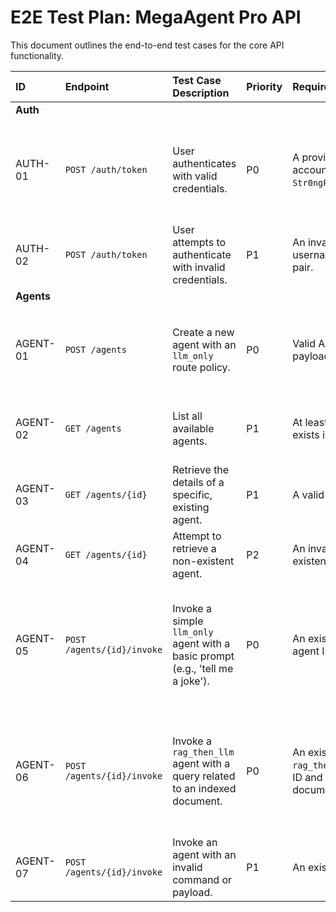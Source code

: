 # E2E Test Plan: MegaAgent Pro API

This document outlines the end-to-end test cases for the core API functionality.

| ID      | Endpoint                    | Test Case Description                                                              | Priority | Required Data Sets                                                              | Acceptance Criteria                                                                                                                                                                                                                                                        | 
| :------ | :-------------------------- | :--------------------------------------------------------------------------------- | :------- | :------------------------------------------------------------------------------ | :------------------------------------------------------------------------------------------------------------------------------------------------------------------------------------------------------------------------------------------------------------------------- | 
| **Auth**|             |                                                                                    |        |                                                                                 |                                                                                                                                                                                                                                                                            |
| AUTH-01 | `POST /auth/token`          | User authenticates with valid credentials.                                         | P0       | A provisioned user account (`testuser`, `Str0ngP@ssw0rd!`).                       | - Returns HTTP 200 OK.<br>- Response body contains a valid `access_token` (JWT format) and `token_type` of 'bearer'.                                                                                                                                                  | 
| AUTH-02 | `POST /auth/token`          | User attempts to authenticate with invalid credentials.                            | P1       | An invalid username/password pair.                                              | - Returns HTTP 401 Unauthorized.                                                                                                                                                                                                                                           | 
| **Agents**|           |                                                                                    |        |                                                                                 |                                                                                                                                                                                                                                                                            |
| AGENT-01| `POST /agents`              | Create a new agent with an `llm_only` route policy.                                | P0       | Valid Agent JSON payload.                                                       | - Returns HTTP 201 Created.<br>- Response contains the full agent object, including a server-generated `id`.                                                                                                                                                              | 
| AGENT-02| `GET /agents`               | List all available agents.                                                         | P1       | At least one agent exists in the system.                                        | - Returns HTTP 200 OK.<br>- Response body is an array of Agent objects.                                                                                                                                                                                                    |
| AGENT-03| `GET /agents/{id}`          | Retrieve the details of a specific, existing agent.                                | P1       | A valid agent ID.                                                               | - Returns HTTP 200 OK.<br>- Response body is a single Agent object.                                                                                                                                                                                                        |
| AGENT-04| `GET /agents/{id}`          | Attempt to retrieve a non-existent agent.                                          | P2       | An invalid or non-existent agent ID.                                            | - Returns HTTP 404 Not Found.                                                                                                                                                                                                                                              |
| AGENT-05| `POST /agents/{id}/invoke`  | Invoke a simple `llm_only` agent with a basic prompt (e.g., 'tell me a joke').     | P0       | An existing `llm_only` agent ID.                                                | - Returns HTTP 200 OK.<br>- Response body conforms to `InvokeResponse.json` schema.<br>- `success` is true.<br>- `result` field contains a plausible, non-empty string.                                                                                                     | 
| AGENT-06| `POST /agents/{id}/invoke`  | Invoke a `rag_then_llm` agent with a query related to an indexed document.         | P0       | An existing `rag_then_llm` agent ID and an indexed document.                    | - Returns HTTP 200 OK.<br>- Response body conforms to `InvokeResponse.json` schema.<br>- `success` is true.<br>- `result` contains both a text response and context chunks.                                                                                                  |
| AGENT-07| `POST /agents/{id}/invoke`  | Invoke an agent with an invalid command or payload.                                | P1       | An existing agent ID.                                                           | - Returns HTTP 400 Bad Request.                                                                                                                                                                                                                                            |